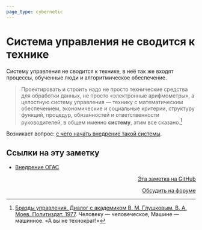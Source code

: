```yaml
---
page_type: cybernetic
---
```


# Система управления не сводится к технике

Систему управления не сводится к технике, в неё так же входят процессы, обученные люди и алгоритмическое обеспечение.

> Проектировать и строить надо не просто технические средства для обработки данных, не просто «электронные арифмометры», а целостную систему управления — технику с математическим обеспечением, экономические и социальные критерии, структуру функций, процедур, обязанностей и ответственности руководителей, в общем именно **систему**, этим все сказано.[^1]

Возникает вопрос: [с чего начать внедрение такой системы](20230205202101.md).


[^1]:  [Бразды управления. Диалог с академиком В. М. Глушковым. В. А. Моев. Политиздат. 1977](МоевБраздыУправления1977.md). Человеку — человеческое, Машине — машинное. «А вы не технократ!»

## Ссылки на эту заметку

* [Внедрение ОГАС](20230205202101.md)


<p v-pre style="text-align: right">
  <a href="https://github.com/Kverde/algorithms/blob/main/source/20230205195319.md" target="_blank">
  Эта заметка на GitHub
  </a>
</p>



<p v-pre style="text-align: right">
  <a href="https://discourse.comtext.space/new-topic?title=%D0%A1%D0%B8%D1%81%D1%82%D0%B5%D0%BC%D0%B0%20%D1%83%D0%BF%D1%80%D0%B0%D0%B2%D0%BB%D0%B5%D0%BD%D0%B8%D1%8F%20%D0%BD%D0%B5%20%D1%81%D0%B2%D0%BE%D0%B4%D0%B8%D1%82%D1%81%D1%8F%20%D0%BA%20%D1%82%D0%B5%D1%85%D0%BD%D0%B8%D0%BA%D0%B5&body=&category=algorithm" target="_blank">
  Обсудить на форуме
  </a>
</p>
